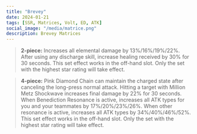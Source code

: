 ```yaml
---
title: "Brevey"
date: 2024-01-21
tags: [SSR, Matrices, Volt, ED, ATK]
social_image: "/media/matrice.png"
description: Brevey Matrices
---
```


> **2-piece:** Increases all elemental damage by 13%/16%/19%/22%. After using any discharge skill, increase healing received by 30% for 30 seconds. This set effect works in the off-hand slot. Only the set with the highest star rating will take effect.

> **4-piece:** Pink Diamond Chain can maintain the charged state after canceling the long-press normal attack. Hitting a target with Million Metz Shockwave increases final damage by 22% for 30 seconds. When Benediction Resonance is active, increases all ATK types for you and your teammates by 17%/20%/23%/26%. When other resonance is active, increases all ATK types by 34%/40%/46%/52%. This set effect works in the off-hand slot. Only the set with the highest star rating will take effect.
